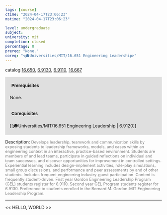 ```yaml
---
tags: [course]
ctime: "2024-04-17T23:06:23"
mstime: "2024-04-17T23:06:23"

level: undergraduate
subject: 
university: mit
completion: closed
percentage: 0
prereq: "None."
coreq: "<🎓Universities/MIT/16.651 Engineering Leadership>"
---
```


catalog [16.650](http://student.mit.edu/catalog/m16b.html#16.650), [6.9130](http://student.mit.edu/catalog/m6e.html#6.9130), [6.9110](http://student.mit.edu/catalog/m6e.html#6.9110), [16.667](http://student.mit.edu/catalog/m16b.html#16.667)

<span style="display: block; padding: 15px; background-color: rgb(100, 100, 100, 0.2);"><font id="m_prereq1462_0" style="display: block; font-family: Arial, sans-serif; font-weight: bold; padding: 5px">Prerequisites</font><br><span id="prereq1462_0">None.</span></span>
<span style="display: block; padding: 15px; background-color: rgb(100, 100, 100, 0.2);"><font id="m_coreq1462_0" style="display: block; font-family: Arial, sans-serif; font-weight: bold; padding: 5px">Corequisites</font><br><span id="coreq1462_0">[[🎓Universities/MIT/16.651 Engineering Leadership | 6.9120]]</span></span>

<font style="">Description:</font>
<font style="color: grey; font-size: 0.8rem;">Develops leadership, teamwork and communication skills by exposing students to leadership frameworks, models, and cases within an engineering context in an interactive, practice-based environment. Students are members of and lead teams, participate in guided reflections on individual and team successes, and discover opportunities for improvement in controlled settings. Experiential learning includes design-implement activities, role-play simulations, small group discussions, and performance and peer assessments by and of other students. Includes frequent engineering industry-guest participation. Content is frequently student-driven. First year Gordon Engineering Leadership Program (GEL) students register for 6.9110. Second year GEL Program students register for 6.9130. Preference to students enrolled in the Bernard M. Gordon-MIT Engineering Leadership Program.</font>



---

<< HELLO, WORLD >>
